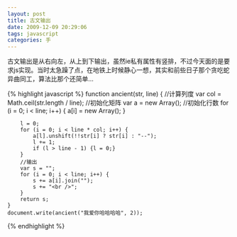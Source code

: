 ```yaml
---
layout: post
title: 古文输出
date: 2009-12-09 20:29:06
tags: javascript
categories: 手
---
```

古文输出是从右向左，从上到下输出，虽然ie私有属性有竖排，不过今天面的是要求js实现。当时太急躁了点，在地铁上时候静心一想，其实和前些日子那个贪吃蛇异曲同工，算法比那个还简单...


{% highlight javascript %}
function ancient(str, line) {
        //计算列度
        var col = Math.ceil(str.length / line);
        //初始化矩阵
        var a = new Array();
        //初始化行数
        for (i = 0; i < line; i++) {
            a[i] = new Array();
        }

        l = 0;
        for (i = 0; i < line * col; i++) {
            a[l].unshift(!!str[i] ? str[i] : "--");
            l += 1;
            if (l > line - 1) {l = 0;}
        }
        //输出
        var s = "";
        for (i = 0; i < line; i++) {
            s += a[i].join("");
            s += "<br />";
        }
        return s;
    }
    document.write(ancient("我爱你哈哈哈哈", 2));
{% endhighlight %}
